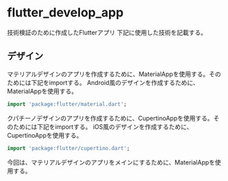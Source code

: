 # flutter_develop_app
技術検証のために作成したFlutterアプリ
下記に使用した技術を記載する。

## デザイン
マテリアルデザインのアプリを作成するために、MaterialAppを使用する。そのためには下記をimportする。
Android風のデザインを作成するために、MaterialAppを使用する。
```dart
import 'package:flutter/material.dart';
```
クパチーノデザインのアプリを作成するために、CupertinoAppを使用する。そのためには下記をimportする。
iOS風のデザインを作成するために、CupertinoAppを使用する。
```dart
import 'package:flutter/cupertino.dart';
```
今回は、マテリアルデザインのアプリをメインにするために、MaterialAppを使用する。